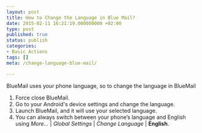 ```yaml
---
layout: post
title: How to Change the Language in Blue Mail?
date: 2015-02-11 16:21:19.000000000 +02:00
type: post
published: true
status: publish
categories:
- Basic Actions
tags: []
meta: /change-language-blue-mail/

---
```


BlueMail uses your phone language, so to change the language in BlueMail

1. Force close BlueMail.
2. Go to your Android's device settings and change the language.
3. Launch BlueMail, and it will use your selected language.
4. You can always switch between your phone’s language and English using *More...* \| *Global Settings* \| *Change Language* \| **English**.